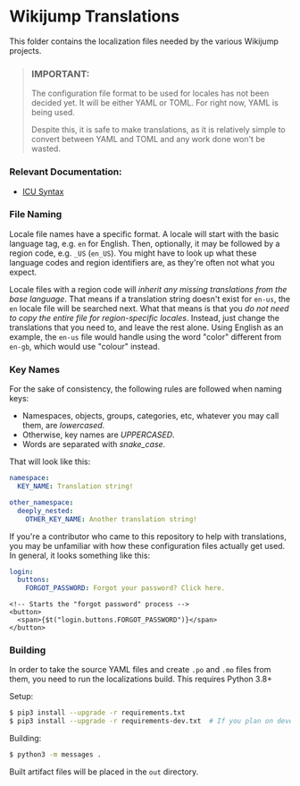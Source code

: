# Wikijump Translations

This folder contains the localization files needed by the various Wikijump projects.

> ### IMPORTANT:
>
> The configuration file format to be used for locales has not been decided yet. It will be either YAML or TOML. For right now, YAML is being used.
>
> Despite this, it is safe to make translations, as it is relatively simple to convert between YAML and TOML and any work done won't be wasted.

### Relevant Documentation:

- [ICU Syntax](https://formatjs.io/docs/core-concepts/icu-syntax/)

### File Naming

Locale file names have a specific format. A locale will start with the basic language tag, e.g. `en` for English. Then, optionally, it may be followed by a region code, e.g. `_US` (`en_US`). You might have to look up what these language codes and region identifiers are, as they're often not what you expect.

Locale files with a region code will _inherit any missing translations from the base language_. That means if a translation string doesn't exist for `en-us`, the `en` locale file will be searched next. What that means is that you _do not need to copy the entire file for region-specific locales_. Instead, just change the translations that you need to, and leave the rest alone. Using English as an example, the `en-us` file would handle using the word "color" different from `en-gb`, which would use "colour" instead.

### Key Names

For the sake of consistency, the following rules are followed when naming keys:

- Namespaces, objects, groups, categories, etc, whatever you may call them, are _lowercased_.
- Otherwise, key names are _UPPERCASED_.
- Words are separated with _snake_case_.

That will look like this:

```yaml
namespace:
  KEY_NAME: Translation string!

other_namespace:
  deeply_nested:
    OTHER_KEY_NAME: Another translation string!
```

If you're a contributor who came to this repository to help with translations, you may be unfamiliar with how these configuration files actually get used. In general, it looks something like this:

```yaml
login:
  buttons:
    FORGOT_PASSWORD: Forgot your password? Click here.
```

```svelte
<!-- Starts the "forgot password" process -->
<button>
  <span>{$t("login.buttons.FORGOT_PASSWORD")}</span>
</button>
```

### Building
In order to take the source YAML files and create `.po` and `.mo` files from them, you need to run the localizations build. This requires Python 3.8+

Setup:
```sh
$ pip3 install --upgrade -r requirements.txt
$ pip3 install --upgrade -r requirements-dev.txt  # If you plan on developing this service
```

Building:
```sh
$ python3 -m messages .
```

Built artifact files will be placed in the `out` directory.

